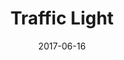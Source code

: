 ---
title: Traffic Light
date: '2017-06-16'
thumb_image: images/mar-2yo/semaforo.jpg
thumb_image_alt: Traffic Light
image: images/mar-2yo/semaforo.jpg
image_alt: Traffic Light
template: project
---	
